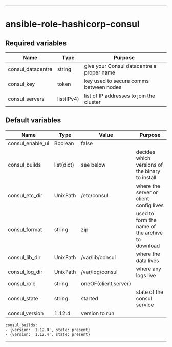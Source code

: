 ----
# ansible-role-hashicorp-consul

## Required variables
| Name | Type | Purpose |
| -----| ---- | ------- |
| consul_datacentre | string | give your Consul datacentre a proper name |
| consul_key | token | key used to secure comms between nodes |
| consul_servers | list(IPv4) | list of IP addresses to join the cluster |

## Default variables
| Name | Type | Value | Purpose |
| -----| ---- | ----- | ------- |
| consul_enable_ui | Boolean | false ||
| consul_builds | list(dict) | see below | decides which versions of the binary to install |
| consul_etc_dir | UnixPath | /etc/consul | where the server or client config lives |
| consul_format | string | zip | used to form the name of the archive to download |
| consul_lib_dir | UnixPath | /var/lib/consul | where the data lives |
| consul_log_dir | UnixPath | /var/log/consul | where any logs live |
| consul_role | string | oneOF(client,server) ||
| consul_state | string | started | state of the consul service |
| consul_version | 1.12.4 | version to run |
```
consul_builds:
- {version: '1.12.0', state: present}
- {version: '1.12.4', state: present}
```
****
